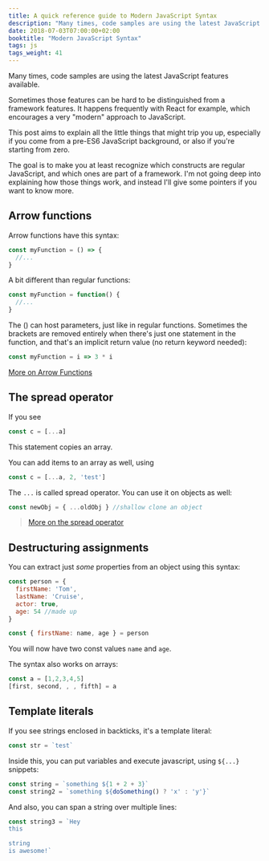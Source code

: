 ```yaml
---
title: A quick reference guide to Modern JavaScript Syntax
description: "Many times, code samples are using the latest JavaScript features available. Sometimes those features can be hard to be distinguished from a framework features. It happens frequently with React for example, which encourages a very modern approach to JavaScript."
date: 2018-07-03T07:00:00+02:00
booktitle: "Modern JavaScript Syntax"
tags: js
tags_weight: 41
---
```


Many times, code samples are using the latest JavaScript features available.

Sometimes those features can be hard to be distinguished from a framework features. It happens frequently with React for example, which encourages a very "modern" approach to JavaScript.

This post aims to explain all the little things that might trip you up, especially if you come from a pre-ES6 JavaScript background, or also if you're starting from zero.

The goal is to make you at least recognize which constructs are regular JavaScript, and which ones are part of a framework. I'm not going deep into explaining how those things work, and instead I'll give some pointers if you want to know more.

## Arrow functions

Arrow functions have this syntax:

```js
const myFunction = () => {
  //...
}
```

A bit different than regular functions:

```js
const myFunction = function() {
  //...
}
```

The () can host parameters, just like in regular functions. Sometimes the brackets are removed entirely when there's just one statement in the function, and that's an implicit return value (no return keyword needed):

```js
const myFunction = i => 3 * i
```

[More on Arrow Functions](/javascript-arrow-functions/)

## The spread operator

If you see

```js
const c = [...a]
```

This statement copies an array.

You can add items to an array as well, using

```js
const c = [...a, 2, 'test']
```

The `...` is called spread operator. You can use it on objects as well:

```js
const newObj = { ...oldObj } //shallow clone an object
```

> [More on the spread operator](/javascript-spread-operator/)

## Destructuring assignments

You can extract just _some_ properties from an object using this syntax:

```js
const person = {
  firstName: 'Tom',
  lastName: 'Cruise',
  actor: true,
  age: 54 //made up
}

const { firstName: name, age } = person
```

You will now have two const values `name` and `age`.

The syntax also works on arrays:

```js
const a = [1,2,3,4,5]
[first, second, , , fifth] = a
```

## Template literals

If you see strings enclosed in backticks, it's a template literal:

```js
const str = `test`
```

Inside this, you can put variables and execute javascript, using `${...}` snippets:

```js
const string = `something ${1 + 2 + 3}`
const string2 = `something ${doSomething() ? 'x' : 'y'}`
```

And also, you can span a string over multiple lines:

```js
const string3 = `Hey
this

string
is awesome!`
```
